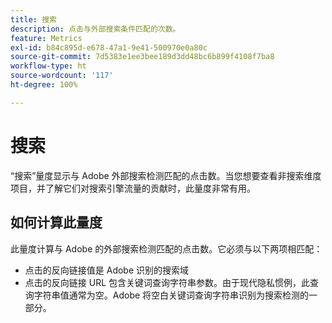 ```yaml
---
title: 搜索
description: 点击与外部搜索条件匹配的次数。
feature: Metrics
exl-id: b84c895d-e678-47a1-9e41-500970e0a80c
source-git-commit: 7d5383e1ee3bee189d3dd48bc6b899f4108f7ba8
workflow-type: ht
source-wordcount: '117'
ht-degree: 100%

---
```


# 搜索

“搜索”量度显示与 Adobe 外部搜索检测匹配的点击数。当您想要查看非搜索维度项目，并了解它们对搜索引擎流量的贡献时，此量度非常有用。

## 如何计算此量度

此量度计算与 Adobe 的外部搜索检测匹配的点击数。它必须与以下两项相匹配：

* 点击的反向链接值是 Adobe 识别的搜索域
* 点击的反向链接 URL 包含关键词查询字符串参数。由于现代隐私惯例，此查询字符串值通常为空。Adobe 将空白关键词查询字符串识别为搜索检测的一部分。
